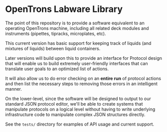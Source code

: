 # OpenTrons Labware Library

The point of this repository is to provide a software equivalent to
an operating OpenTrons machine, including all related deck modules
and instruments (pipettes, tipracks, microplates, etc).

This current version has basic support for keeping track of liquids (and 
mixtures of liquids) between liquid containers.

Later versions will build upon this to provide an interface for Protocol
design that will enable us to build extremely user-friendly interfaces
that can translate user goals to an optimized list of actions.

It will also allow us to do error checking on an **entire run** of protocol
actions and then list the necessary steps to removing those errors in an 
intelligent manner.

On the lower-level, since the software will be designed to output to our 
standard JSON protocol editor, we'll be able to create systems that manipulate
protocols on a logical level without having to write underlying infrastructure
code to manipulate complex JSON structures directly. 

See the `tests/` directory for examples of API usage and current support.